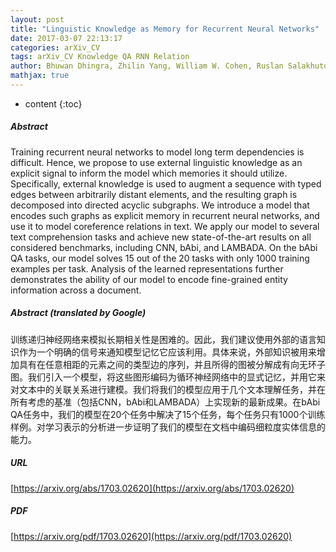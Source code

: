 ```yaml
---
layout: post
title: "Linguistic Knowledge as Memory for Recurrent Neural Networks"
date: 2017-03-07 22:13:17
categories: arXiv_CV
tags: arXiv_CV Knowledge QA RNN Relation
author: Bhuwan Dhingra, Zhilin Yang, William W. Cohen, Ruslan Salakhutdinov
mathjax: true
---
```


* content
{:toc}

##### Abstract
Training recurrent neural networks to model long term dependencies is difficult. Hence, we propose to use external linguistic knowledge as an explicit signal to inform the model which memories it should utilize. Specifically, external knowledge is used to augment a sequence with typed edges between arbitrarily distant elements, and the resulting graph is decomposed into directed acyclic subgraphs. We introduce a model that encodes such graphs as explicit memory in recurrent neural networks, and use it to model coreference relations in text. We apply our model to several text comprehension tasks and achieve new state-of-the-art results on all considered benchmarks, including CNN, bAbi, and LAMBADA. On the bAbi QA tasks, our model solves 15 out of the 20 tasks with only 1000 training examples per task. Analysis of the learned representations further demonstrates the ability of our model to encode fine-grained entity information across a document.

##### Abstract (translated by Google)
训练递归神经网络来模拟长期相关性是困难的。因此，我们建议使用外部的语言知识作为一个明确的信号来通知模型记忆它应该利用。具体来说，外部知识被用来增加具有在任意相距的元素之间的类型边的序列，并且所得的图被分解成有向无环子图。我们引入一个模型，将这些图形编码为循环神经网络中的显式记忆，并用它来对文本中的关联关系进行建模。我们将我们的模型应用于几个文本理解任务，并在所有考虑的基准（包括CNN，bAbi和LAMBADA）上实现新的最新成果。在bAbi QA任务中，我们的模型在20个任务中解决了15个任务，每个任务只有1000个训练样例。对学习表示的分析进一步证明了我们的模型在文档中编码细粒度实体信息的能力。

##### URL
[https://arxiv.org/abs/1703.02620](https://arxiv.org/abs/1703.02620)

##### PDF
[https://arxiv.org/pdf/1703.02620](https://arxiv.org/pdf/1703.02620)


